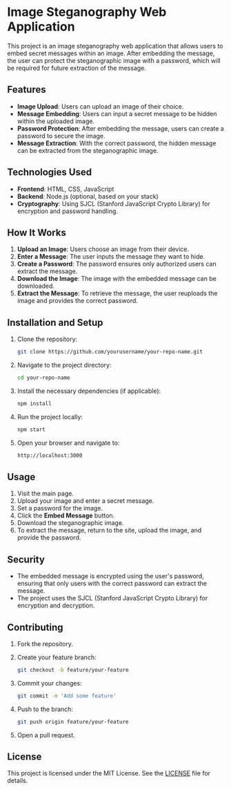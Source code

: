 # Image Steganography Web Application

This project is an image steganography web application that allows users to embed secret messages within an image. After embedding the message, the user can protect the steganographic image with a password, which will be required for future extraction of the message.

## Features

- **Image Upload**: Users can upload an image of their choice.
- **Message Embedding**: Users can input a secret message to be hidden within the uploaded image.
- **Password Protection**: After embedding the message, users can create a password to secure the image.
- **Message Extraction**: With the correct password, the hidden message can be extracted from the steganographic image.

## Technologies Used

- **Frontend**: HTML, CSS, JavaScript
- **Backend**: Node.js (optional, based on your stack)
- **Cryptography**: Using SJCL (Stanford JavaScript Crypto Library) for encryption and password handling.

## How It Works

1. **Upload an Image**: Users choose an image from their device.
2. **Enter a Message**: The user inputs the message they want to hide.
3. **Create a Password**: The password ensures only authorized users can extract the message.
4. **Download the Image**: The image with the embedded message can be downloaded.
5. **Extract the Message**: To retrieve the message, the user reuploads the image and provides the correct password.

## Installation and Setup

1. Clone the repository:

    ```bash
    git clone https://github.com/yourusername/your-repo-name.git
    ```

2. Navigate to the project directory:

    ```bash
    cd your-repo-name
    ```

3. Install the necessary dependencies (if applicable):

    ```bash
    npm install
    ```

4. Run the project locally:

    ```bash
    npm start
    ```

5. Open your browser and navigate to:

    ```bash
    http://localhost:3000
    ```

## Usage

1. Visit the main page.
2. Upload your image and enter a secret message.
3. Set a password for the image.
4. Click the **Embed Message** button.
5. Download the steganographic image.
6. To extract the message, return to the site, upload the image, and provide the password.

## Security

- The embedded message is encrypted using the user's password, ensuring that only users with the correct password can extract the message.
- The project uses the SJCL (Stanford JavaScript Crypto Library) for encryption and decryption.

## Contributing

1. Fork the repository.
2. Create your feature branch:

    ```bash
    git checkout -b feature/your-feature
    ```

3. Commit your changes:

    ```bash
    git commit -m 'Add some feature'
    ```

4. Push to the branch:

    ```bash
    git push origin feature/your-feature
    ```

5. Open a pull request.

## License

This project is licensed under the MIT License. See the [LICENSE](LICENSE) file for details.

